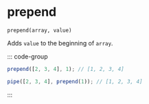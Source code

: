 # prepend

`prepend(array, value)`

Adds `value` to the beginning of `array`.

::: code-group

```ts [data-first]
prepend([2, 3, 4], 1); // [1, 2, 3, 4]
```

```ts [data-last]
pipe([2, 3, 4], prepend(1)); // [1, 2, 3, 4]
```

:::
